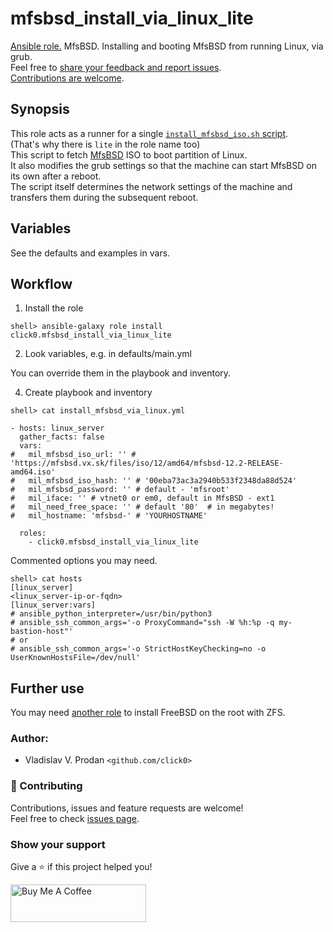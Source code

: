 # mfsbsd_install_via_linux_lite

[Ansible role.](https://galaxy.ansible.com/click0/mfsbsd_install_via_linux_lite/) MfsBSD. Installing and booting MfsBSD from running Linux, via grub.  
Feel free to [share your feedback and report issues](https://github.com/click0/ansible-mfsbsd_install_via_linux_lite/issues).  
[Contributions are welcome](https://github.com/firstcontributions/first-contributions).  

## Synopsis

This role acts as a runner for a single [`install_mfsbsd_iso.sh` script](https://github.com/click0/FreeBSD-install-scripts/blob/master/install_mfsbsd_iso.sh).  
(That's why there is `lite` in the role name too)  
This script to fetch [MfsBSD](https://mfsbsd.vx.sk) ISO to boot partition of Linux.  
It also modifies the grub settings so that the machine can start MfsBSD on its own after a reboot.  
The script itself determines the network settings of the machine and transfers them during the subsequent reboot.

## Variables

See the defaults and examples in vars.

## Workflow

1) Install the role

```
shell> ansible-galaxy role install click0.mfsbsd_install_via_linux_lite
```

2) Look variables, e.g. in defaults/main.yml

You can override them in the playbook and inventory.  

4) Create playbook and inventory

```
shell> cat install_mfsbsd_via_linux.yml

- hosts: linux_server
  gather_facts: false
  vars:
#   mil_mfsbsd_iso_url: '' # 'https://mfsbsd.vx.sk/files/iso/12/amd64/mfsbsd-12.2-RELEASE-amd64.iso'
#   mil_mfsbsd_iso_hash: '' # '00eba73ac3a2940b533f2348da88d524'
#   mil_mfsbsd_password: '' # default - 'mfsroot'
#   mil_iface: '' # vtnet0 or em0, default in MfsBSD - ext1
#   mil_need_free_space: '' # default '80'	# in megabytes!
#   mil_hostname: 'mfsbsd-' # 'YOURHOSTNAME'
  
  roles:
    - click0.mfsbsd_install_via_linux_lite
```

Commented options you may need.

```
shell> cat hosts
[linux_server]
<linux_server-ip-or-fqdn>
[linux_server:vars]
# ansible_python_interpreter=/usr/bin/python3
# ansible_ssh_common_args='-o ProxyCommand="ssh -W %h:%p -q my-bastion-host"'
# or
# ansible_ssh_common_args='-o StrictHostKeyChecking=no -o UserKnownHostsFile=/dev/null'
```

## Further use

You may need [another role](https://galaxy.ansible.com/click0/freebsd_install_on_zfs_lite/) to install FreeBSD on the root with ZFS.

### Author:

- Vladislav V. Prodan `<github.com/click0>`

### 🤝 Contributing

Contributions, issues and feature requests are welcome!<br />Feel free to check [issues page](https://github.com/click0/domain-check-2/issues).

### Show your support

Give a ⭐ if this project helped you!

<a href="https://www.buymeacoffee.com/click0" target="_blank"><img src="https://cdn.buymeacoffee.com/buttons/v2/default-orange.png" alt="Buy Me A Coffee" style="height: 60px !important;width: 217px !important;" ></a>
